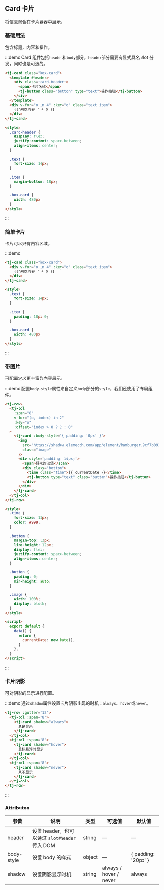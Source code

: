 ## Card 卡片

将信息聚合在卡片容器中展示。

### 基础用法

包含标题，内容和操作。

:::demo Card 组件包括`header`和`body`部分，`header`部分需要有显式具名 slot 分发，同时也是可选的。

```html
<tj-card class="box-card">
  <template #header>
    <div class="card-header">
      <span>卡片名称</span>
      <tj-button class="button" type="text">操作按钮</tj-button>
    </div>
  </template>
  <div v-for="o in 4" :key="o" class="text item">
    {{'列表内容 ' + o }}
  </div>
</tj-card>

<style>
  .card-header {
    display: flex;
    justify-content: space-between;
    align-items: center;
  }

  .text {
    font-size: 14px;
  }

  .item {
    margin-bottom: 18px;
  }

  .box-card {
    width: 480px;
  }
</style>
```

:::

### 简单卡片

卡片可以只有内容区域。

:::demo

```html
<tj-card class="box-card">
  <div v-for="o in 4" :key="o" class="text item">
    {{'列表内容 ' + o }}
  </div>
</tj-card>

<style>
  .text {
    font-size: 14px;
  }

  .item {
    padding: 18px 0;
  }

  .box-card {
    width: 480px;
  }
</style>
```

:::

### 带图片

可配置定义更丰富的内容展示。

:::demo 配置`body-style`属性来自定义`body`部分的`style`，我们还使用了布局组件。

```html
<tj-row>
  <tj-col
    :span="8"
    v-for="(o, index) in 2"
    :key="o"
    :offset="index > 0 ? 2 : 0"
  >
    <tj-card :body-style="{ padding: '0px' }">
      <img
        src="https://shadow.elemecdn.com/app/element/hamburger.9cf7b091-55e9-11e9-a976-7f4d0b07eef6.png"
        class="image"
      />
      <div style="padding: 14px;">
        <span>好吃的汉堡</span>
        <div class="bottom">
          <time class="time">{{ currentDate }}</time>
          <tj-button type="text" class="button">操作按钮</tj-button>
        </div>
      </div>
    </tj-card>
  </tj-col>
</tj-row>

<style>
  .time {
    font-size: 13px;
    color: #999;
  }

  .bottom {
    margin-top: 13px;
    line-height: 12px;
    display: flex;
    justify-content: space-between;
    align-items: center;
  }

  .button {
    padding: 0;
    min-height: auto;
  }

  .image {
    width: 100%;
    display: block;
  }
</style>

<script>
  export default {
    data() {
      return {
        currentDate: new Date(),
      }
    },
  }
</script>
```

:::

### 卡片阴影

可对阴影的显示进行配置。

:::demo 通过`shadow`属性设置卡片阴影出现的时机：`always`、`hover`或`never`。

```html
<tj-row :gutter="12">
  <tj-col :span="8">
    <tj-card shadow="always">
      总是显示
    </tj-card>
  </tj-col>
  <tj-col :span="8">
    <tj-card shadow="hover">
      鼠标悬浮时显示
    </tj-card>
  </tj-col>
  <tj-col :span="8">
    <tj-card shadow="never">
      从不显示
    </tj-card>
  </tj-col>
</tj-row>
```

:::

### Attributes

| 参数       | 说明                                           | 类型   | 可选值                 | 默认值              |
| ---------- | ---------------------------------------------- | ------ | ---------------------- | ------------------- |
| header     | 设置 header，也可以通过 `slot#header` 传入 DOM | string | —                      | —                   |
| body-style | 设置 body 的样式                               | object | —                      | { padding: '20px' } |
| shadow     | 设置阴影显示时机                               | string | always / hover / never | always              |
